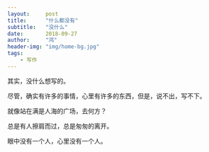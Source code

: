 ```yaml
---
layout:     post
title:      "什么都没有"
subtitle:   "没什么"
date:       2018-09-27
author:     "鸿"
header-img: "img/home-bg.jpg"
tags:
    - 写作
---
```



其实，没什么想写的。

尽管，确实有许多的事情，心里有许多的东西，但是，说不出，写不下。

就像站在满是人海的广场，去何方？

总是有人擦肩而过，总是匆匆的离开。

眼中没有一个人，心里没有一个人。



